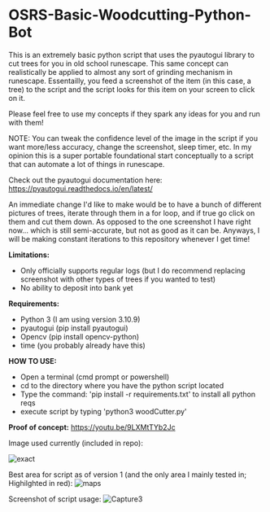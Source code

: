 # OSRS-Basic-Woodcutting-Python-Bot
  This is an extremely basic python script that uses the pyautogui library to cut trees for you in old school runescape. This same concept can realistically be applied to almost any sort of grinding mechanism in runescape. Essentailly, you feed a screenshot of the item (in this case, a tree) to the script and the script looks for this item on your screen to click on it. 

Please feel free to use my concepts if they spark any ideas for you and run with them! 

NOTE: You can tweak the confidence level of the image in the script if you want more/less accuracy, change the screenshot, sleep timer, etc. In my opinion this is a super portable foundational start conceptually to a script that can automate a lot of things in runescape.

Check out the pyautogui documentation here: https://pyautogui.readthedocs.io/en/latest/

An immediate change I'd like to make would be to have a bunch of different pictures of trees, iterate through them in a for loop, and if true go click on them and cut them down. As opposed to the one screenshot I have right now... which is still semi-accurate, but not as good as it can be. Anyways, I will be making constant iterations to this repository whenever I get time!

**Limitations:**
- Only officially supports regular logs (but I do recommend replacing screenshot with other types of trees if you wanted to test)
- No ability to deposit into bank yet

**Requirements:**
- Python 3 (I am using version 3.10.9)
- pyautogui (pip install pyautogui)
- Opencv (pip install opencv-python)
- time (you probably already have this)

**HOW TO USE:**
- Open a terminal (cmd prompt or powershell)
- cd to the directory where you have the python script located
- Type the command: 'pip install -r requirements.txt'  to install all python reqs
- execute script by typing 'python3 woodCutter.py'

**Proof of concept:**
https://youtu.be/9LXMtTYb2Jc

Image used currently (included in repo):

![exact](https://user-images.githubusercontent.com/33561650/212556907-d7e15abb-bd1d-463b-b120-50ee4e64792b.PNG)

Best area for script as of version 1 (and the only area I mainly tested in; Highilghted in red):
![maps](https://user-images.githubusercontent.com/33561650/212736826-99720282-0a0c-4a93-9cf5-6bd2fb9ddc6d.PNG)


Screenshot of script usage:
![Capture3](https://user-images.githubusercontent.com/33561650/212556945-9860b6ba-6a80-42ab-88b6-ef17cc4b2503.PNG)

